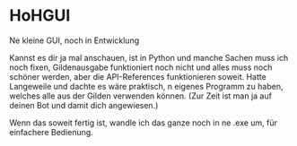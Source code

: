 # HoHGUI
 Ne kleine GUI, noch in Entwicklung

 Kannst es dir ja mal anschauen, ist in Python und manche Sachen muss ich noch fixen, 
 Gildenausgabe funktioniert noch nicht und alles muss noch schöner werden, aber die API-References 
 funktionieren soweit. Hatte Langeweile und dachte es wäre praktisch, n eigenes Programm zu haben,
 welches alle aus der Gilden verwenden können. (Zur Zeit ist man ja auf deinen Bot und damit dich angewiesen.)

 Wenn das soweit fertig ist, wandle ich das ganze noch in ne .exe um, für einfachere Bedienung.
